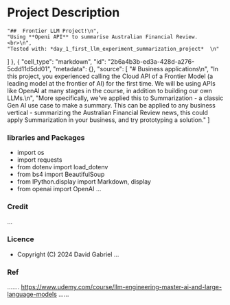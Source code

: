 # Project Description

    "##  Frontier LLM Project!\n",
    "Using **Openi API** to summarise Australian Financial Review. <br>\n",
    "Tested with: *day_1_first_llm_experiment_summarization_project*  \n"
   ]
  },
  {
   "cell_type": "markdown",
   "id": "2b6a4b3b-ed3a-428d-a276-5cdd11d5dd01",
   "metadata": {},
   "source": [
    "# Business applications\n",
    "In this project, you experienced calling the Cloud API of a Frontier Model (a leading model at the frontier of AI) for the first time. We will be using APIs like OpenAI at many stages in the course, in addition to building our own LLMs.\n",
    "More specifically, we've applied this to Summarization - a classic Gen AI use case to make a summary. This can be applied to any business vertical - summarizing the Australian Financial Review news, this could apply Summarization in your business, and try prototyping a solution."
   ]

### libraries and Packages
- import os
- import requests
- from dotenv import load_dotenv
- from bs4 import BeautifulSoup
- from IPython.display import Markdown, display
- from openai import OpenAI
...



### Credit #####

...
### Licence 
 - Copyright (C) 2024 David Gabriel
...

### Ref
.......
https://www.udemy.com/course/llm-engineering-master-ai-and-large-language-models
......
